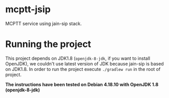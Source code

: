 # mcptt-jsip
MCPTT service using jain-sip stack.

# Running the project
This project depends on JDK1.8 (`openjdk-8-jdk`, if you want to install OpenJDK), we couldn't use latest version of JDK because jain-sip is based on JDK1.8.
In order to run the project execute `./gradlew run` in the root of project.

**The instructions have been tested on Debian 4.18.10 with OpenJDK 1.8 (openjdk-8-jdk)**
